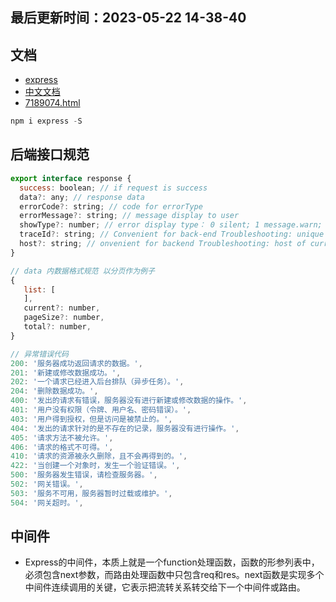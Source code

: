 <!--
 * @Description: express 文档
 * @Author: panrui
 * @Date: 2021-06-24 09:59:43
 * @LastEditTime: 2023-07-26 13:37:21
 * @LastEditors: panrui
 * 不忘初心,不负梦想
-->

## 最后更新时间：2023-05-22 14-38-40

## 文档

- [express](http://expressjs.com/)
- [中文文档](http://www.expressjs.com.cn/4x/api.html#express)
- [7189074.html](https://www.cnblogs.com/xiaohuochai/p/7189074.html)

```js
npm i express -S
```

## 后端接口规范

```js
export interface response {
  success: boolean; // if request is success
  data?: any; // response data
  errorCode?: string; // code for errorType
  errorMessage?: string; // message display to user
  showType?: number; // error display type： 0 silent; 1 message.warn; 2 message.error; 4 notification; 9 page
  traceId?: string; // Convenient for back-end Troubleshooting: unique request ID
  host?: string; // onvenient for backend Troubleshooting: host of current access server
}

// data 内数据格式规范 以分页作为例子
{
   list: [
   ],
   current?: number,
   pageSize?: number,
   total?: number,
}

// 异常错误代码
200: '服务器成功返回请求的数据。',
201: '新建或修改数据成功。',
202: '一个请求已经进入后台排队（异步任务）。',
204: '删除数据成功。',
400: '发出的请求有错误，服务器没有进行新建或修改数据的操作。',
401: '用户没有权限（令牌、用户名、密码错误）。',
403: '用户得到授权，但是访问是被禁止的。',
404: '发出的请求针对的是不存在的记录，服务器没有进行操作。',
405: '请求方法不被允许。',
406: '请求的格式不可得。',
410: '请求的资源被永久删除，且不会再得到的。',
422: '当创建一个对象时，发生一个验证错误。',
500: '服务器发生错误，请检查服务器。',
502: '网关错误。',
503: '服务不可用，服务器暂时过载或维护。',
504: '网关超时。',
```

## 中间件

- Express的中间件，本质上就是一个function处理函数，函数的形参列表中，必须包含next参数，而路由处理函数中只包含req和res。next函数是实现多个中间件连续调用的关键，它表示把流转关系转交给下一个中间件或路由。

<!-- ## 配置 -->

<!-- ## 学习文档 -->

<!-- 1:use是express注册中间件的方法,它返回一个函数
2:use方法允许将请求的网址写在第一个参数,只有请求匹配,后面的中间件才会生效
3:app.use(express.static('public'));//将静态资源文件所在的目录作为参数传递给 express.static 中间件就可以提供静态资源文件的访问了
4:常用中间件
    {
        cookie-parser():用于解析cookie的中间件，添加中间后，req具备cookies属性。通过req.cookies.xxx可以访问cookie的值
            使用方法：var cookieParser = require('cookie-parser');app.use(cookieParser(secret, options))
        express-session:session运行在服务器端，当客户端第一次访问服务器时，可以将客户的登录信息保存
            使用方法:var session = require('express-session');app.use(session(options))
        serve-favicon:设置网站的 favicon图标
            使用方法:var favicon = require('serve-favicon');var path = require('path');app.use(favicon(path.join(__dirname, 'public', 'favicon.ico')))
        body-parser:bodyParser用于解析客户端请求的body中的内容，内部使用JSON编码处理，url编码处理以及对于文件的上传处理
            使用方法:var bodyParser = require('body-parser')
            {
                底层中间件用法：这将拦截和解析所有的请求；也即这种用法是全局的
                    app.use(bodyParser.urlencoded({ extended: false }));app.use(bodyParser.json())
                    use方法调用body-parser实例；且use方法没有设置路由路径；这样的body-parser实例就会对该app所有的请求进行拦截和解析
                特定路由下的中间件用法:对于特定的路径使用
                    var urlencodedParser = bodyParser.urlencoded({ extended: false })
                    app.post('/login', urlencodedParser, function (req, res) {
                        if (!req.body) return res.sendStatus(400)
                        res.send('welcome, ' + req.body.username)
                    })

                    var jsonParser = bodyParser.json();
                    // POST /api/users gets JSON bodies
                    app.post('/api/users', jsonParser, function (req, res) {
                        if (!req.body) return res.sendStatus(400)
                        // create user in req.body
                    })
            }
    }
5:路由方法--针对不同的接口,Express提供了use方法的一些别名,这些别名是和http对应的路由方法
    路由路径
        {
            字符串匹配:app.get('/about',function(){}),
            字符串模式匹配:app.get('/ab?cd',function(){}),
            正则表达式匹配:app.get(/a/,function(){})
        }
    路由句柄
        {
            可以是单个函数,也可以是函数数组,或者多个函数,或者函数+函数数组
        }
    链式路由句柄
        {
            app.router('/block')
                .get(function(){})
                .post(function(){})
                .put(function(){})
        }
    {

    }
    app.all():他的作用的对于一个路径上的所有请求加载中间件
-------------------------------------------------------------------------------------------------------------------------------------------
express()
    express()是express模块导出的顶层方法
    {
        Methods:{
            express.static(root, [options]) //express.static是Express中唯一的内建中间件,负责托管 Express 应用内的静态资源
        }

    }
-------------------------------------------------------------------------------------------------------------------------------------------
Application()
    app对象一般用来表示Express程序。通过调用Express模块导出的顶层的express()方法来创建它
    var express = require('express');
    var app = express();
    {
        路由:{
            app.METHOD：路由一个HTTP请求,METHOD是这个请求的HTTP方法 使用方法：app.METHOD(path, callback [, callback ...])
            app.param:给路由参数添加回调触发器，这里的name是参数名或者参数数组，function是回调方法
        },
        配置中间件:app.route
        渲染html视图:app.render
        注册模板引擎:app.engine
    }
-------------------------------------------------------------------------------------------------------------------------------------------
Properties
    app.locals对象是一个javascript对象，它的属性就是程序本地的变量
    app.locals.title
    //一旦设定,app.locals的各属性值将贯穿程序的整个生命周期
    //与其相反的是 res.locals,它只在这次请求的生命周期中有效
-------------------------------------------------------------------------------------------------------------------------------------------
Events
    app.on('mount', callback(parent))
-------------------------------------------------------------------------------------------------------------------------------------------
Methods
    {
        app.all(path, callback[, callback ...]:
        app.delete(path, callback[, callback ...])
        app.disable(name)
        app.disabled(name)
        app.enable(name)
        app.enabled(name)
        app.engine(ext, callback)
        app.get(name)
        app.get(path, callback [, callback ...])
        app.listen(port, [hostname], [backlog], [callback])
        app.METHOD(path, callback [, callback ...]){
            路由一个HTTP请求,METHOD是这个请求的HTTP方法

        }
        app.param([name], callback)
        app.path()
        app.post(path, callback, [callback ...])
        app.put(path, callback, [callback ...])
        app.render(view, [locals], callback)
        app.route(path)
        app.set(name, value)
    }
-------------------------------------------------------------------------------------------------------------------------------------------
Application Settings
-------------------------------------------------------------------------------------------------------------------------------------------
Request
-------------------------------------------------------------------------------------------------------------------------------------------
Properties
-------------------------------------------------------------------------------------------------------------------------------------------
Methods

-------------------------------------------------------------------------------------------------------------------------------------------
Response
-------------------------------------------------------------------------------------------------------------------------------------------
Properties
-------------------------------------------------------------------------------------------------------------------------------------------
Methods
-------------------------------------------------------------------------------------------------------------------------------------------
Router
-------------------------------------------------------------------------------------------------------------------------------------------
Methods
------------------------------------------------------------------------------------------------------------------------------------------- -->

<!-- ## 开始使用

```js
// 设置状态码并返回数据
res.status(403).send("Sorry! You can't see that.");
``` -->

<!-- TODO 待删除 -->

<!-- #### 待学习 -->
<!--
- [ ] 消息队列
- [ ] 高并发
- [ ] 应用重启 -->

<!-- #### 学习文档 -->

<!-- 1:events模块存在一个EventEmitter对象,通过实例化EventEmitter来绑定和监听事件
2:fs是文件模块,fs(stream)可以创建四种不同的流类型,然后所有的流对象又都是EventEmitter的实例(也就是说他们拥有绑定和监听事件的功能),同时默认绑定了(data,end,error,finish)

------------------------------------------------------------删除-------------------------------------------------------------------------------
events模块
EventEmitter
1:实例化EventEmitter来绑定和监听事件(绑定事件--帮助这个事件注册一个监听器)
    实例化 var eventEmitter = new events.EventEmitter();
    绑定 eventEmitter.on('eventName', eventHandler);
    执行异步操作的函数都是将回调函数作为最后一个参数,回调函数接受错误对象作为第一个参数

2:EventEmitter 的核心就是事件触发与事件监听器功能的封装
    触发 eventEmitter.emit('eventName');
    {
        addListener(event, listener):为指定事件添加一个监听器到监听器数组的尾部
        on(event, listener):为指定事件注册一个监听器，接受一个字符串 event 和一个回调函数
        once(event, listener):为指定事件注册一个单次监听器，即 监听器最多只会触发一次，触发后立刻解除该监听器
        removeListener(event, listener):移除指定事件的某个监听器，监听器必须是该事件已经注册过的监听器
        removeAllListeners([event]):移除所有事件的所有监听器， 如果指定事件，则移除指定事件的所有监听器
        setMaxListeners(n):默认最多十个,提高默认监听器的数量
        listeners(event):返回指定事件的监听器数组 //数组的每一项都是监听函数
        emit(event, [arg1], [arg2], [...]):按参数的顺序执行每个监听器，如果事件有注册监听返回 true，否则返回 false
        listenerCount:返回监听器的数量 Number类型
    }
    //newListener 当添加新的监听器时触发
    //removeListener 当监听器被移除时触发
3:error事件
    当 error 被触发时，EventEmitter 规定如果没有响 应的监听器，Node.js 会把它当作异常
    我们一般要为会触发 error 事件的对象设置监听器

-----------------------------------------------------------删除--------------------------------------------------------------------------------
Buffer
    创建Buffer类//一个 Buffer 类似于一个整数数组,所以他有很多和数据相似的API
    {
        Buffer()
        Buffer.alloc(size[, fill[, encoding]])： 返回一个指定大小的 Buffer 实例，如果没有设置 fill，则默认填满 0
        Buffer.allocUnsafe(size)： 返回一个指定大小的 Buffer 实例，但是它不会被初始化，所以它可能包含敏感的数据
        Buffer.allocUnsafeSlow(size)
        Buffer.from(array)： 返回一个被 array 的值初始化的新的 Buffer 实例（传入的 array 的元素只能是数字，不然就会自动被 0 覆盖）
        Buffer.from(arrayBuffer[, byteOffset[, length]])： 返回一个新建的与给定的 ArrayBuffer 共享同一内存的 Buffer。
        Buffer.from(buffer)： 复制传入的 Buffer 实例的数据，并返回一个新的 Buffer 实例
        Buffer.from(string[, encoding])： 返回一个被 string 的值初始化的新的 Buffer 实例
    }
    写入缓冲区
    buf.write(string[, offset[, length]][, encoding]) //返回实际写入的大小。如果 buffer 空间不足， 则只会写入部分字符串。
    {
        string - 写入缓冲区的字符串。
        offset - 缓冲区开始写入的索引值，默认为 0 。
        length - 写入的字节数，默认为 buffer.length
        encoding - 使用的编码。默认为 'utf8' 。
    }
    从缓冲区读取数据
    buf.toString([encoding[, start[, end]]]) //解码缓冲区数据并使用指定的编码返回字符串
    {
        encoding - 使用的编码。默认为 'utf8' 。
        start - 指定开始读取的索引位置，默认为 0。
        end - 结束位置，默认为缓冲区的末尾。
    }
    将Buffer转换为JSON对象
    buf.toJSON()
    缓冲区合并
    Buffer.concat(list[, totalLength])
    {
        list - 用于合并的 Buffer 对象数组列表。
        totalLength - 指定合并后Buffer对象的总长度。
    }
    缓冲区比较
    buf.compare(otherBuffer);
    {
        otherBuffer - 与 buf 对象比较的另外一个 Buffer 对象
    }
    拷贝缓冲区
    buf.copy(targetBuffer[, targetStart[, sourceStart[, sourceEnd]]])
    {
        targetBuffer - 要拷贝的 Buffer 对象。
        targetStart - 数字, 可选, 默认: 0
        sourceStart - 数字, 可选, 默认: 0
        sourceEnd - 数字, 可选, 默认: buffer.length
    }
    缓冲区裁剪
    buf.slice([start[, end]])
    {
        start - 数字, 可选, 默认: 0
        end - 数字, 可选, 默认: buffer.length
    }
    缓冲区长度
    buf.length;

-------------------------------------------------------------------------------------------------------------------------------------------
写入流
管道流
链式流
-------------------------------------------------------------------------------------------------------------------------------------------
模块系统
-------------------------------------------------------------------------------------------------------------------------------------------
函数
-------------------------------------------------------------------------------------------------------------------------------------------
路由
-------------------------------------------------------------------------------------------------------------------------------------------
全局对象
-------------------------------------------------------------------------------------------------------------------------------------------
常用工具
-------------------------------------------------------------------------------------------------------------------------------------------
文件系统
-------------------------------------------------------------------------------------------------------------------------------------------
GET/POST请求
-------------------------------------------------------------------------------------------------------------------------------------------
工具模块
-------------------------------------------------------------------------------------------------------------------------------------------
Web模块
-------------------------------------------------------------------------------------------------------------------------------------------
Express模块
-------------------------------------------------------------------------------------------------------------------------------------------
RESTful API
-------------------------------------------------------------------------------------------------------------------------------------------
多进程
-------------------------------------------------------------------------------------------------------------------------------------------
JXcore打包
-------------------------------------------------------------------------------------------------------------------------------------------
Mysql
-------------------------------------------------------------------------------------------------------------------------------------------
MongoDB -->
